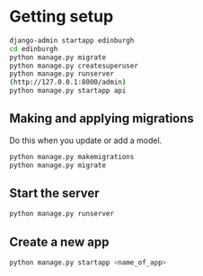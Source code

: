# Getting setup 

```bash
django-admin startapp edinburgh
cd edinburgh
python manage.py migrate
python manage.py createsuperuser
python manage.py runserver
(http://127.0.0.1:8000/admin)
python manage.py startapp api
```

## Making and applying migrations

Do this when you update or add a model.

```bash
python manage.py makemigrations
python manage.py migrate
```

## Start the server

```bash
python manage.py runserver
```

## Create a new app

```bash
python manage.py startapp <name_of_app>
```